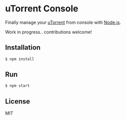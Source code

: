 # uTorrent Console
Finally manage your [uTorrent](http://www.utorrent.com/) from console with [Node.js](https://nodejs.org).

Work in progress.. contributions welcome!

## Installation
```sh
$ npm install
```

## Run
```sh
$ npm start
```


## License
MIT
